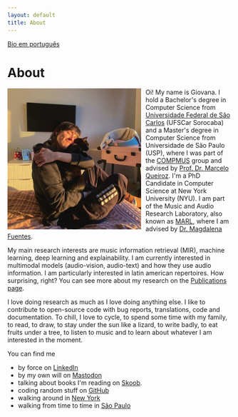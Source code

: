 ```yaml
---
layout: default
title: About
---
```

[Bio em português](sobre)

# About
<img src="assets/images/bio.jpeg" style="float: left; padding-right: 10px;" width="300">

Oi! My name is Giovana. I hold a Bachelor's degree in Computer Science from
[Universidade Federal
de São Carlos](www.dcomp.sor.ufscar.br) (UFSCar Sorocaba) and a Master's degree
in Computer Science from
Universidade de São Paulo (USP), where I was part of the
[COMPMUS](https://compmus.ime.usp.br/) group and advised by [Prof. Dr. Marcelo
Queiroz](https://www.ime.usp.br/~mqz/). I'm a PhD Candidate in
Computer Science at New
York University (NYU). I am part of the
Music and Audio Research Laboratory, also known as
[MARL](https://steinhardt.nyu.edu/marl), where I am advised by
[Dr. Magdalena Fuentes](https://magdalenafuentes.github.io/).

My main research interests are music information retrieval (MIR), machine
learning, deep learning and explainability. I am currently interested in
multimodal models (audio-vision, audio-text) and how they use audio information.
I am particularly interested in latin american repertoires. How surprising,
right? You can see more about my research on the [Publications
page](publications).

I love doing research as much as I love doing anything else. I like to
contribute to open-source code with bug reports, translations, code and
documentation. To chill, I love to cycle, to spend some time with my family, to
read, to draw, to stay under the sun like a lizard, to write badly, to eat
fruits under a tree, to listen to music and to learn about whatever I am
interested in the moment.


You can find me
* by force on [LinkedIn](https://www.linkedin.com/in/giovana-morais/)
* by my own will on [Mastodon](https://bolha.us/@gvmorais)
* talking about books I'm reading on [Skoob](https://www.skoob.com.br/usuario/7352542).
* coding random stuff on [GitHub](https://github.com/giovana-morais)
* walking around in [New York](https://youtu.be/vk6014HuxcE?t=54)
* walking from time to time in [São Paulo](https://youtu.be/vwjVbpKlTUc?t=60)
